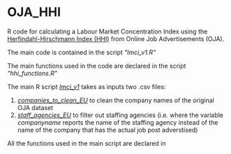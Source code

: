 # OJA_HHI

R code for calculating a Labour Market Concentration Index using the [Herfindahl-Hirschmann Index  (HHI)](https://en.wikipedia.org/wiki/Herfindahl%E2%80%93Hirschman_Index) from Online Job Advertisements (OJA).

The main code is contained in the script _"lmci_v1.R"_

The main functions used in the code are declared in the script _"hhi_functions.R"_

The main R script [_lmci_v1_](https://github.com/eurostat/oja_hhi/blob/main/lmci_v1.R) takes as inputs two .csv files:
1. [_companies_to_clean_EU_](https://github.com/eurostat/oja_hhi/blob/main/companies_to_clean_EU.csv) to clean the company names of the original OJA dataset
2. [_staff_agencies_EU_](https://github.com/eurostat/oja_hhi/blob/main/staff_agencies_EU.csv) to filter out staffing agencies (i.e. where the variable _companyname_ reports the name of the staffing agency instead of the name of the company that has the actual job post adverstised)

All the functions used in the main script are declared in 
